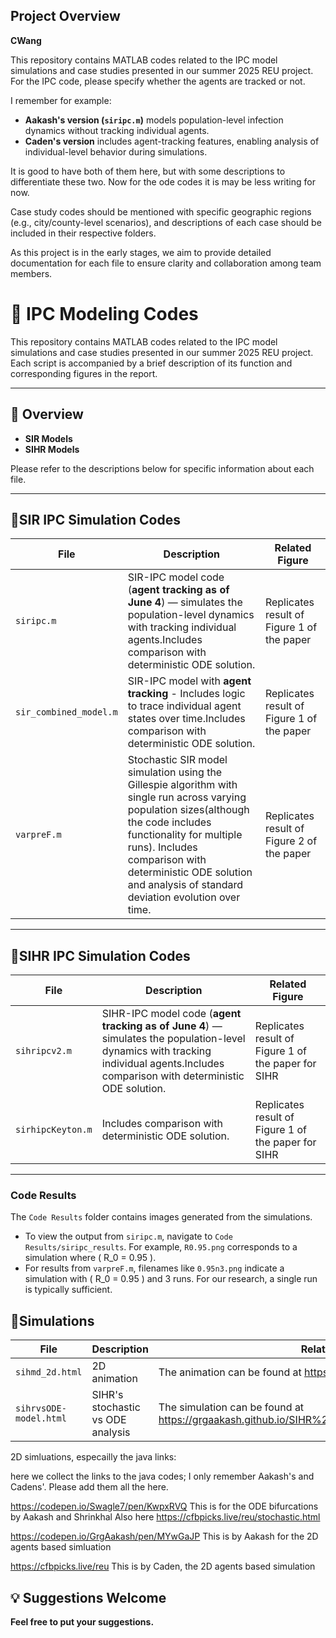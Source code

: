 ## Project Overview
**CWang**

This repository contains MATLAB codes related to the IPC model simulations and case studies presented in our summer 2025 REU project. For the IPC code, please specify whether the agents are tracked or not.

I remember for example:
- **Aakash's version (`siripc.m`)** models population-level infection dynamics without tracking individual agents.
- **Caden's version** includes agent-tracking features, enabling analysis of individual-level behavior during simulations.

It is good to have both of them here, but with some descriptions to differentiate these two. Now for the ode codes it is may be less writing for now. 

Case study codes should be mentioned with specific geographic regions (e.g., city/county-level scenarios), and descriptions of each case should be included in their respective folders.

As this project is in the early stages, we aim to provide detailed documentation for each file to ensure clarity and collaboration among team members.

# 📁 IPC Modeling Codes

This repository contains MATLAB codes related to the IPC model simulations and case studies presented in our summer 2025 REU project. Each script is accompanied by a brief description of its function and corresponding figures in the report.

---
## 📌 Overview

- **SIR Models** 
- **SIHR Models** 


Please refer to the descriptions below for specific information about each file.

---

## 🚀SIR IPC Simulation Codes

| File | Description | Related Figure |
|------|-------------|----------------|
| `siripc.m` | SIR-IPC model code (**agent tracking as of June 4**) — simulates the population-level dynamics with tracking individual agents.Includes comparison with deterministic ODE solution. |Replicates result of Figure 1 of the paper|
| `sir_combined_model.m` | SIR-IPC model with **agent tracking** - Includes logic to trace individual agent states over time.Includes comparison with deterministic ODE solution. | Replicates result of Figure 1 of the paper|
| `varpreF.m` | Stochastic SIR model simulation using the Gillespie algorithm with single run across varying population sizes(although the code includes functionality for multiple runs). Includes comparison with deterministic ODE solution and analysis of standard deviation evolution over time. |Replicates result of Figure 2 of the paper|


---

## 🚀SIHR IPC Simulation Codes

| File | Description | Related Figure |
|------|-------------|----------------|
| `sihripcv2.m` | SIHR-IPC model code (**agent tracking as of June 4**) — simulates the population-level dynamics with tracking individual agents.Includes comparison with deterministic ODE solution. |Replicates result of Figure 1 of the paper for SIHR|
| `sirhipcKeyton.m` | Includes comparison with deterministic ODE solution. |Replicates result of Figure 1 of the paper for SIHR|

---

### Code Results

The `Code Results` folder contains images generated from the simulations.

- To view the output from `siripc.m`, navigate to `Code Results/siripc_results`. For example, `R0.95.png` corresponds to a simulation where \( R_0 = 0.95 \).
- For results from `varpreF.m`, filenames like `0.95n3.png` indicate a simulation with \( R_0 = 0.95 \) and 3 runs. For our research, a single run is typically sufficient.

## 🚀Simulations
| File | Description | Related Figure |
|------|-------------|----------------|
| `sihmd_2d.html`|2D animation |The animation can be found at https://cfbpicks.live/reu/|
| `sihrvsODE-model.html`| SIHR's stochastic vs ODE analysis | The simulation can be found at https://grgaakash.github.io/SIHR%20Stochastic%20vs%20ODE/index.html|




2D simluations, especailly the java links:

here we collect the links to the java codes; I only remember Aakash's and Cadens'. Please add them all the here. 


https://codepen.io/Swagle7/pen/KwpxRVQ  This is for the ODE bifurcations by Aakash and Shrinkhal 
Also here
  https://cfbpicks.live/reu/stochastic.html

https://codepen.io/GrgAakash/pen/MYwGaJP  This is by Aakash for the 2D agents based simluation

https://cfbpicks.live/reu  This is by Caden, the 2D agents based simulation


## 💡 Suggestions Welcome
**Feel free to put your suggestions.**

